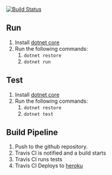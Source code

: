 
[![Build Status](https://travis-ci.org/a-ayyash/xpsdeals.svg?branch=master)](https://travis-ci.org/a-ayyash/xpsdeals)

## Run 

1. Install [dotnet core](https://dotnet.github.io/)
2. Run the following commands:
	1. `dotnet restore`
	2. `dotnet run`


## Test

1. Install [dotnet core](https://dotnet.github.io/)
2. Run the following commands:
	1. `dotnet restore`
	2. `dotnet test`

## Build Pipeline

1. Push to the github repository.
2. Travis CI is notified and a build starts
3. Travis CI runs tests
4. Travis CI Deploys to [heroku](https://xpdealsfinder.herokuapp.com/)
